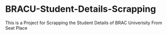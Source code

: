 # BRACU-Student-Details-Scrapping
This is a Project for Scrapping the Student Details of BRAC Univerisity From Seat Place
